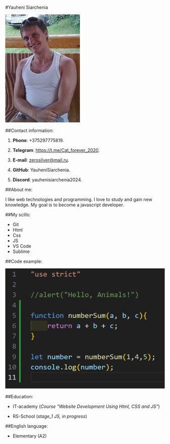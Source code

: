 #Yauheni Siarchenia

![My photo](./img/my_photo.jpg)

##Contact information:

1. **Phone**: +375297775819.

2. **Telegram**: https://t.me/Cat_forever_2020.

3. **E-mail**: zerosilver@mail.ru.

4. **GitHub**: YauheniSiarchenia.

5. **Discord**: yauhenisiarchenia2024.

##About me:

I like web technologies and programming. I love to study and gain new knowledge. My goal is to become a javascript developer.

##My scills:

- Git
- Html
- Css
- JS
- VS Code
- Sublime

##Code example:

![My code](./img/my_code.png)

##Education:

- IT-academy (_Course "Website Development Using Html, CSS and JS"_)

- RS-School (_stage_1 JS, in progress_)

##English language:

- Elementary (A2)
